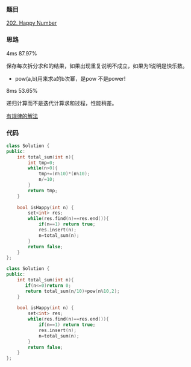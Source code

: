 ### 题目
[202. Happy Number](https://leetcode-cn.com/problems/happy-number/)
### 思路
4ms 87.97%

保存每次拆分求和的结果，如果出现重复说明不成立，如果为1说明是快乐数。
+ pow(a,b)用来求a的b次幂，是pow  不是power!

8ms 53.65%

递归计算而不是迭代计算求和过程，性能稍差。

[有规律的解法](https://leetcode-cn.com/problems/happy-number/solution/python-1xing-by-knifezhu-9/)
### 代码
```c++
class Solution {
public:
    int total_sum(int n){
        int tmp=0;
        while(n>0){
            tmp+=(n%10)*(n%10);
            n/=10;
        }
        return tmp;
    }
    
    bool isHappy(int n) {
        set<int> res;
        while(res.find(n)==res.end()){
            if(n==1) return true;
            res.insert(n);
            n=total_sum(n);          
        }
        return false;
    }
};
```

```c++
class Solution {
public:
    int total_sum(int n){
       if(n<=0)return 0;
       return total_sum(n/10)+pow(n%10,2);
    }
    
    bool isHappy(int n) {
        set<int> res;
        while(res.find(n)==res.end()){
            if(n==1) return true;
            res.insert(n);
            n=total_sum(n);          
        }
        return false;
    }
};
```
